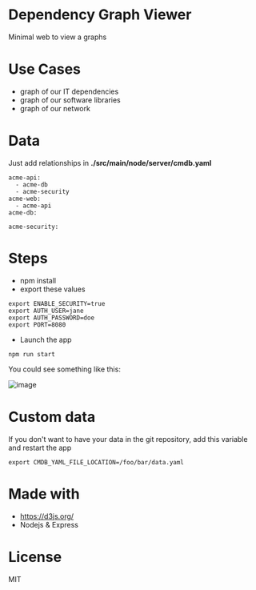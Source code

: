 # Dependency Graph Viewer


Minimal web to view a graphs

# Use Cases

- graph of our IT dependencies
- graph of our software libraries
- graph of our network

# Data

Just add relationships in **./src/main/node/server/cmdb.yaml**

```
acme-api:
  - acme-db
  - acme-security
acme-web:
  - acme-api
acme-db:

acme-security:
```

# Steps

- npm install
- export these values

```
export ENABLE_SECURITY=true
export AUTH_USER=jane
export AUTH_PASSWORD=doe
export PORT=8080
```
- Launch the app

```
npm run start
```

You could see something like this:

![image](https://i.ibb.co/rm87f9h/dependencies-sample.png)

# Custom data

If you don't want to have your data in the git repository, add this variable and restart the app

```
export CMDB_YAML_FILE_LOCATION=/foo/bar/data.yaml
```

# Made with

- https://d3js.org/
- Nodejs & Express

# License

MIT
